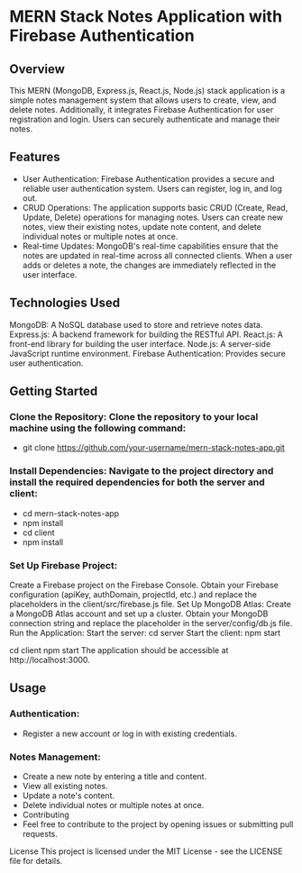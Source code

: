 # MERN Stack Notes Application with Firebase Authentication
## Overview
This MERN (MongoDB, Express.js, React.js, Node.js) stack application is a simple notes management system that allows users to create, view, and delete notes. Additionally, it integrates Firebase Authentication for user registration and login. Users can securely authenticate and manage their notes.
## Features
- User Authentication: Firebase Authentication provides a secure and reliable user authentication system. Users can register, log in, and log out.
- CRUD Operations: The application supports basic CRUD (Create, Read, Update, Delete) operations for managing notes. Users can create new notes, view their existing notes, update note content, and delete individual notes or multiple notes at once.
- Real-time Updates: MongoDB's real-time capabilities ensure that the notes are updated in real-time across all connected clients. When a user adds or deletes a note, the changes are immediately reflected in the user interface.

## Technologies Used
MongoDB: A NoSQL database used to store and retrieve notes data.
Express.js: A backend framework for building the RESTful API.
React.js: A front-end library for building the user interface.
Node.js: A server-side JavaScript runtime environment.
Firebase Authentication: Provides secure user authentication.

## Getting Started
### Clone the Repository: Clone the repository to your local machine using the following command:
  - git clone https://github.com/your-username/mern-stack-notes-app.git
### Install Dependencies: Navigate to the project directory and install the required dependencies for both the server and client:
  - cd mern-stack-notes-app
  - npm install
  - cd client
  - npm install
###  Set Up Firebase Project:

Create a Firebase project on the Firebase Console.
Obtain your Firebase configuration (apiKey, authDomain, projectId, etc.) and replace the placeholders in the client/src/firebase.js file.
Set Up MongoDB Atlas:
Create a MongoDB Atlas account and set up a cluster.
Obtain your MongoDB connection string and replace the placeholder in the server/config/db.js file.
Run the Application:
Start the server: cd server
Start the client: npm start

cd client
npm start
The application should be accessible at http://localhost:3000.

## Usage
### Authentication:
  - Register a new account or log in with existing credentials.
### Notes Management:
  - Create a new note by entering a title and content.
  - View all existing notes.
  - Update a note's content.
  - Delete individual notes or multiple notes at once.
  - Contributing
  - Feel free to contribute to the project by opening issues or submitting pull requests.

License
This project is licensed under the MIT License - see the LICENSE file for details.
